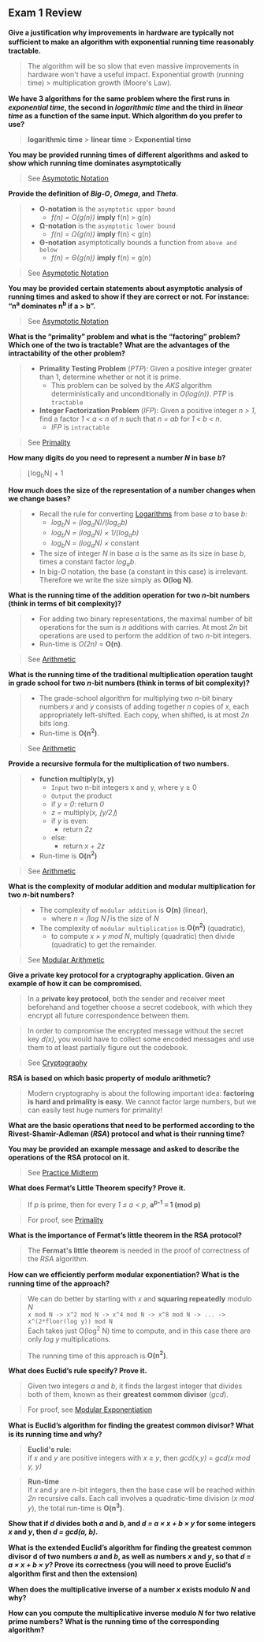 ## Exam 1 Review

__Give a justiﬁcation why improvements in hardware are typically not sufﬁcient to make an algorithm with exponential running time reasonably tractable.__
> The algorithm will be so slow that even massive improvements in hardware won't have a useful impact. Exponential growth (running time) > multiplication growth (Moore's Law).

__We have 3 algorithms for the same problem where the ﬁrst runs in _exponential time_, the second in _logarithmic time_ and the third in _linear time_ as a function of the same input. Which algorithm do you prefer to use?__
> __logarithmic time__ &gt; __linear time__ &gt; __Exponential time__

__You may be provided running times of different algorithms and asked to show which running time dominates asymptotically__
> See [Asymptotic Notation](laws.md#asymptotic-notation) 

__Provide the definition of _Big-O_, _Omega_, and _Theta_.__

>	* __O-notation__ is the `asymptotic upper bound`
>		* _f(n) = O(g(n))_ __imply__ f(n) > g(n)
>	* __&Omega;-notation__ is the `asymptotic lower bound`
>		* _f(n) = &Omega;(g(n))_ __imply__ f(n) < g(n)
>	* __&Theta;-notation__ asymptotically bounds a function from `above and below`
>		* _f(n) = &Theta;(g(n))_ __imply__ f(n) = g(n)

> See [Asymptotic Notation](laws.md#asymptotic-notation)

__You may be provided certain statements about asymptotic analysis of running times and asked to show if they are correct or not. For instance: “n<sup>a</sup> dominates n<sup>b</sup> if a > b”.__ 
> See [Asymptotic Notation](laws.md#asymptotic-notation) 

__What is the “primality” problem and what is the “factoring” problem? Which one of the two is tractable? What are the advantages of the intractability of the other problem?__

>	* __Primality Testing Problem__ (_PTP_): Given a positive integer greater than 1, determine whether or not it is prime.
>		* This problem can be solved by the _AKS_ algorithm deterministically and unconditionally in _O(log(n))_. _PTP_ is `tractable`
>	* __Integer Factorization Problem__ (_IFP_): Given a positive integer _n &gt; 1_, find a factor _1 &lt; a &lt; n_ of _n_ such that _n = ab_ for _1 &lt; b &lt; n_.
>		* _IFP_ is `intractable`

> See [Primality](laws.md#primality) 

__How many digits do you need to represent a number _N_ in base _b_?__
> &lfloor;log<sub>b</sub>N&rfloor; &plus; 1

__How much does the size of the representation of a number changes when we change bases?__

>	* Recall the rule for converting [Logarithms](laws.md#Logarithm) from base _a_ to base _b_:
>		* _log<sub>b</sub>N = (log<sub>a</sub>N)/(log<sub>a</sub>b)_
>		* _log<sub>b</sub>N = (log<sub>a</sub>N) &times; 1/(log<sub>a</sub>b)_
>		* _log<sub>b</sub>N = (log<sub>a</sub>N) &times;_ constant
>	* The size of integer _N_ in base _a_ is the same as its size in base _b_, times a constant factor _log<sub>a</sub>b_. 
>	* In big-_O_ notation, the base (a constant in this case) is irrelevant. Therefore we write the size simply as __O(log N)__.

__What is the running time of the addition operation for two _n_-bit numbers (think in terms of bit complexity)?__

>	* For adding two binary representations, the maximal number of bit operations for the sum is _n_ additions with carries. At most _2n_ bit operations are used to perform the addition of two _n_-bit integers.
>	* Run-time is _O(2n)_ = __O(n)__.

> See [Arithmetic](laws.md#arithmetic) 

__What is the running time of the traditional multiplication operation taught in grade school for two _n_-bit numbers (think in terms of bit complexity)?__

>	* The grade-school algorithm for multiplying two _n_-bit binary numbers _x_ and _y_ consists of adding together _n_ copies of _x_, each appropriately left-shifted. Each copy, when shifted, is at most _2n_ bits long.
>	* Run-time is __O(n<sup>2</sup>)__.

> See [Arithmetic](laws.md#arithmetic) 

__Provide a recursive formula for the multiplication of two numbers.__

>	* __function multiply(x, y)__
>		* `Input` two n-bit integers x and y, where y &ge; 0
>		* `Output` the product
>		* if _y = 0_: return _0_
>		* _z =_ multiply(_x, &lfloor;y/2&rfloor;_)
>		* if _y_ is even:
>			* return _2z_
>		* else:
>			* return _x &plus; 2z_
>	* Run-time is __O(n<sup>2</sup>)__

> See [Arithmetic](laws.md#arithmetic) 

__What is the complexity of modular addition and modular multiplication for two _n_-bit numbers?__

>	* The complexity of `modular addition` is __O(n)__ (linear),
>		* where _n = &lceil;log N&rceil;_ is the size of _N_
>	* The complexity of `modular multiplication` is __O(n<sup>2</sup>)__ (quadratic),
>		* to compute _x &times; y mod N_, multiply (quadratic) then divide (quadratic) to get the remainder.

> See [Modular Arithmetic](laws.md#modular-arithmetic) 

__Give a private key protocol for a cryptography application. Given an example of how it can be compromised.__
> In a __private key protocol__, both the sender and receiver meet beforehand and together choose a secret codebook, with which they encrypt all future correspondence between them. 

> In order to compromise the encrypted message without the secret key _d(x)_, you would have to collect some encoded messages and use them to at least partially figure out the codebook.

> See [Cryptography](laws.md#cryptography) 

__RSA is based on which basic property of modulo arithmetic?__
> Modern cryptography is about the following important idea: __factoring is hard and primality is easy__. We cannot factor large numbers, but we can easily test huge numers for primality!

__What are the basic operations that need to be performed according to the Rivest-Shamir-Adleman (_RSA_) protocol and what is their running time?__

__You may be provided an example message and asked to describe the operations of the RSA protocol on it.__
> See [Practice Midterm](exam_one_sample.md)

__What does Fermat’s Little Theorem specify? Prove it.__ 
 
> If _p_ is prime, then for every _1 &le; a &lt; p_, __a<sup>p-1</sup> &equiv; 1 (mod p)__

> For proof, see [Primality](laws.md#primality)

__What is the importance of Fermat’s little theorem in the RSA protocol?__
> The __Fermat's little theorem__ is needed in the proof of correctness of the _RSA_ algorithm. 

__How can we efﬁciently perform modular exponentiation? What is the running time of the approach?__
> We can do better by starting with _x_ and __squaring repeatedly__ modulo _N_  
> `x mod N -> x^2 mod N -> x^4 mod N -> x^8 mod N -> ... -> x^(2*floor(log y)) mod N`  
> Each takes just O(log<sup>2</sup> N) time to compute, and in this case there are only _log y_ multiplications.

> The running time of this approach is __O(n<sup>2</sup>)__.

__What does Euclid’s rule specify? Prove it.__
> Given two integers _a_ and _b_, it finds the largest integer that divides both of them, known as their __greatest common divisor__ (_gcd_).

> For proof, see [Modular Exponentiation](laws.md#modular-exponentiation)

__What is Euclid’s algorithm for ﬁnding the greatest common divisor? What is its running time and why?__
> __Euclid's rule__:  
> if _x_ and _y_ are positive integers with _x &ge; y_, then _gcd(x,y) = gcd(x mod y, y)_

> __Run-time__  
> If _x_ and _y_ are _n_-bit integers, then the base case will be reached within _2n_ recursive calls. Each call involves a quadratic-time division (_x mod y_), the total run-time is __O(n<sup>3</sup>)__.

__Show that if _d_ divides both _a_ and _b_, and _d = a &times; x &plus; b &times; y_ for some integers _x_ and _y_, then _d = gcd(a, b)_.__

__What is the extended Euclid’s algorithm for ﬁnding the greatest common divisor d of two numbers _a_ and _b_, as well as numbers _x_ and _y_, so that _d = a &times; x &plus; b &times; y_? Prove its correctness (you will need to prove Euclid’s algorithm ﬁrst and then the extension)__

__When does the multiplicative inverse of a number _x_ exists modulo _N_ and why?__

__How can you compute the multiplicative inverse modulo _N_ for two relative prime numbers? What is the running time of the corresponding algorithm?__
